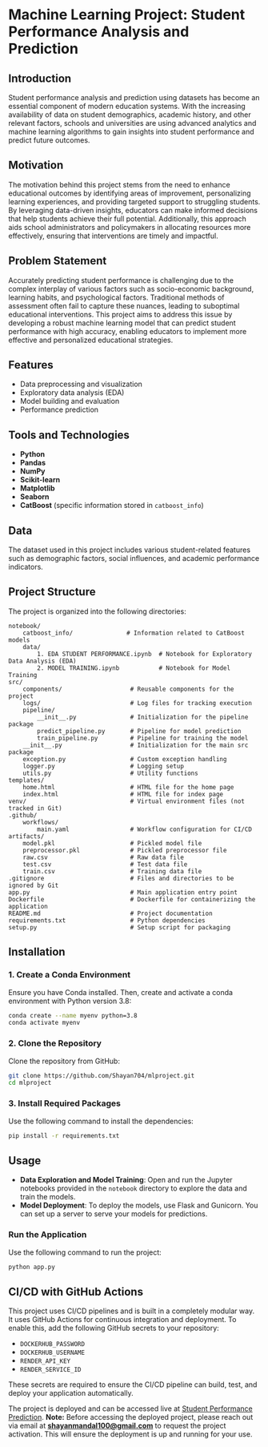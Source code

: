 # Machine Learning Project: Student Performance Analysis and Prediction

## Introduction
Student performance analysis and prediction using datasets has become an essential component of modern education systems. With the increasing availability of data on student demographics, academic history, and other relevant factors, schools and universities are using advanced analytics and machine learning algorithms to gain insights into student performance and predict future outcomes.

## Motivation
The motivation behind this project stems from the need to enhance educational outcomes by identifying areas of improvement, personalizing learning experiences, and providing targeted support to struggling students. By leveraging data-driven insights, educators can make informed decisions that help students achieve their full potential. Additionally, this approach aids school administrators and policymakers in allocating resources more effectively, ensuring that interventions are timely and impactful.

## Problem Statement
Accurately predicting student performance is challenging due to the complex interplay of various factors such as socio-economic background, learning habits, and psychological factors. Traditional methods of assessment often fail to capture these nuances, leading to suboptimal educational interventions. This project aims to address this issue by developing a robust machine learning model that can predict student performance with high accuracy, enabling educators to implement more effective and personalized educational strategies.

## Features
- Data preprocessing and visualization
- Exploratory data analysis (EDA)
- Model building and evaluation
- Performance prediction

## Tools and Technologies
- **Python**
- **Pandas**
- **NumPy**
- **Scikit-learn**
- **Matplotlib**
- **Seaborn**
- **CatBoost** (specific information stored in `catboost_info`)

## Data
The dataset used in this project includes various student-related features such as demographic factors, social influences, and academic performance indicators.

## Project Structure
The project is organized into the following directories:

```plaintext
notebook/
    catboost_info/               # Information related to CatBoost models
    data/
        1. EDA STUDENT PERFORMANCE.ipynb  # Notebook for Exploratory Data Analysis (EDA)
        2. MODEL TRAINING.ipynb           # Notebook for Model Training
src/
    components/                   # Reusable components for the project
    logs/                         # Log files for tracking execution
    pipeline/
        __init__.py               # Initialization for the pipeline package
        predict_pipeline.py       # Pipeline for model prediction
        train_pipeline.py         # Pipeline for training the model
    __init__.py                   # Initialization for the main src package
    exception.py                  # Custom exception handling
    logger.py                     # Logging setup
    utils.py                      # Utility functions
templates/
    home.html                     # HTML file for the home page
    index.html                    # HTML file for index page
venv/                             # Virtual environment files (not tracked in Git)
.github/
    workflows/
        main.yaml                 # Workflow configuration for CI/CD
artifacts/
    model.pkl                     # Pickled model file
    preprocessor.pkl              # Pickled preprocessor file
    raw.csv                       # Raw data file
    test.csv                      # Test data file
    train.csv                     # Training data file
.gitignore                        # Files and directories to be ignored by Git
app.py                            # Main application entry point
Dockerfile                        # Dockerfile for containerizing the application
README.md                         # Project documentation
requirements.txt                  # Python dependencies
setup.py                          # Setup script for packaging
```

## Installation

### 1. Create a Conda Environment
Ensure you have Conda installed. Then, create and activate a conda environment with Python version 3.8:

```bash
conda create --name myenv python=3.8
conda activate myenv
```

### 2. Clone the Repository
Clone the repository from GitHub:

```bash
git clone https://github.com/Shayan704/mlproject.git
cd mlproject
```

### 3. Install Required Packages
Use the following command to install the dependencies:

```bash
pip install -r requirements.txt
```

## Usage

- **Data Exploration and Model Training**: Open and run the Jupyter notebooks provided in the `notebook` directory to explore the data and train the models.
- **Model Deployment**: To deploy the models, use Flask and Gunicorn. You can set up a server to serve your models for predictions.

### Run the Application
Use the following command to run the project:

```bash
python app.py
```

## CI/CD with GitHub Actions

This project uses CI/CD pipelines and is built in a completely modular way. It uses GitHub Actions for continuous integration and deployment. To enable this, add the following GitHub secrets to your repository:

- `DOCKERHUB_PASSWORD`
- `DOCKERHUB_USERNAME`
- `RENDER_API_KEY`
- `RENDER_SERVICE_ID`

These secrets are required to ensure the CI/CD pipeline can build, test, and deploy your application automatically.

The project is deployed and can be accessed live at [Student Performance Prediction](https://student-marks-prediction-0mks.onrender.com).
**Note:** Before accessing the deployed project, please reach out via email at **shayanmandal100@gmail.com** to request the project activation. This will ensure the deployment is up and running for your use.